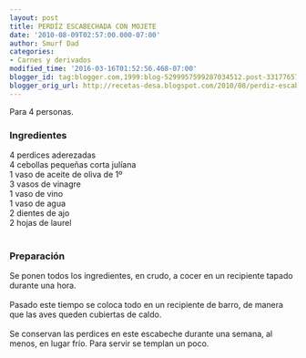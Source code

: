 ```yaml
---
layout: post
title: PERDÍZ ESCABECHADA CON MOJETE
date: '2010-08-09T02:57:00.000-07:00'
author: Smurf Dad
categories:
- Carnes y derivados
modified_time: '2016-03-16T01:52:56.468-07:00'
blogger_id: tag:blogger.com,1999:blog-5299957599287034512.post-3317765747258405016
blogger_orig_url: http://recetas-desa.blogspot.com/2010/08/perdiz-escabechada-con-mojete.html
---
```


Para 4 personas.<br /><h3>Ingredientes</h3>4 perdices aderezadas<br />4 cebollas pequeñas corta julíana<br />1 vaso de aceite de oliva de 1º<br />3 vasos de vinagre<br />1 vaso de vino<br />1 vaso de agua<br />2 dientes de ajo<br />2 hojas de laurel<br /><br /><h3>Preparación</h3>Se ponen todos los ingredientes, en crudo, a cocer en un recipiente tapado durante una hora.<br /><br />Pasado este tiempo se coloca todo en un recipiente de barro, de manera que las aves queden cubiertas de caldo.<br /><br />Se conservan las perdices en este escabeche durante una semana, al menos, en lugar frío. Para servir se templan un poco.